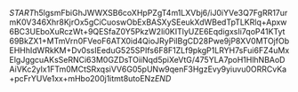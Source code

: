 $START$h5lgsmFbiGhJWWXSB6coXHpPZgT4m1LXVbj6/iJ0iYVe3Q7FgRR17urmK0V346Xhr8KjrOx5gCiCuoswObExBASXySEeukXdWBedTpTLKRlq+Apxw6BC3UEboXuRczWt+9QESfaZ0Y5PkzW2li0KITlyUZE6EqdigxsIi7qoP41KTyt69BkZX1+MTmVrn0FVeoF6ATX0id4QioJRyPilBgCD28Pwe9jP8XV0MTOjfObEHHhIdWRkKM+Dv0ssIEeduG525SPIfs6F8F1ZLf9pkgP1LRYH7sFui6FZ4uMxElgJggcuAKsSeRNCi63M0GZDsTOiiNqd5piXeVtG/475YLA7poH1HlhNBAoDAiVKc2yIx1FTm0MCtSRxqsiVV6G05pUNw9qenF3HgzEvy9yiuvu0ORRCvKa+pcFrYUVe1xx+mHbo200j1itmt8utoENz$END$